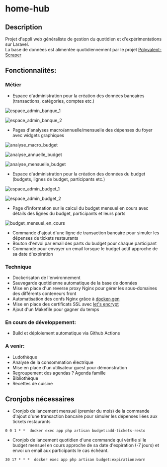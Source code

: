 # home-hub

## Description

Projet d'appli web généraliste de gestion du quotidien et d'expérimentations sur Laravel.\
La base de données est alimentée quotidiennement par le projet [Polyvalent-Scraper](https://github.com/aandriano931/polyvalent-scraper)

## Fonctionnalités:
### Métier
* Espace d'administration pour la création des données bancaires (transactions, catégories, comptes etc.)

![espace_admin_banque_1](https://github.com/aandriano931/home-hub/assets/49196540/efa719d2-6831-47a4-a096-4e0bd0fa7a58)

![espace_admin_banque_2](https://github.com/aandriano931/home-hub/assets/49196540/1ff0b450-7b45-46e1-8091-991a489732f7)

* Pages d'analyses macro/annuelle/mensuelle des dépenses du foyer avec widgets graphiques

![analyse_macro_budget](https://github.com/aandriano931/home-hub/assets/49196540/2e7fe1fc-092b-4847-bcb7-0e826cd7fc5e)

![analyse_annuelle_budget](https://github.com/aandriano931/home-hub/assets/49196540/4d25e6e1-11ac-4ba3-a3de-5f136f2463f0)

![analyse_mensuelle_budget](https://github.com/aandriano931/home-hub/assets/49196540/edfd7643-7ac1-4266-82e4-dc8990891b29)

* Espace d'administration pour la création des données du budget (budgets, lignes de budget, participants etc.)

![espace_admin_budget_1](https://github.com/aandriano931/home-hub/assets/49196540/8bb0bb65-b797-4a1f-99b6-232613e20f4f)

![espace_admin_budget_2](https://github.com/aandriano931/home-hub/assets/49196540/21cf5b19-63db-4a4d-96de-bb0091a8fd1a)

* Page d'information sur le calcul du budget mensuel en cours avec détails des lignes du budget, participants et leurs parts

![budget_mensuel_en_cours](https://github.com/aandriano931/home-hub/assets/49196540/00a60ee1-580d-4f23-afa4-d3dffee22a23)

* Commande d'ajout d'une ligne de transaction bancaire pour simuler les dépenses de tickets restaurants
* Bouton d'envoi par email des parts du budget pour chaque participant
* Commande pour envoyer un email lorsque le budget actif approche de sa date d'expiration

### Technique
* Dockerisaton de l'environnement
* Sauvegarde quotidienne automatique de la base de données
* Mise en place d'un reverse proxy Nginx pour gérer les sous-domaines des différents conteneurs front
* Automatisation des confs Nginx grâce à [docker-gen](https://github.com/nginx-proxy/docker-gen)
* Mise en place des certificats SSL avec [let's encrypt](https://letsencrypt.org/)
* Ajout d'un Makefile pour gagner du temps 

### En cours de développement:
* Build et déploiement automatique via Github Actions

### A venir: 
* Ludothèque
* Analyse de la consommation électrique
* Mise en place d'un utilisateur guest pour démonstration
* Regroupement des agendas ? Agenda famille
* Bibliothèque
* Recettes de cuisine

## Cronjobs nécessaires
* Cronjob de lancement mensuel (premier du mois) de la commande d'ajout d'une transaction bancaire pour simuler les dépenses liées aux tickets restaurants

``0 0 1 * *  docker exec app php artisan budget:add-tickets-resto``

* Cronjob de lancement quotidien d'une commande qui vérifie si le budget mensuel en cours approche de sa date d'expiration (-7 jours) et envoi un email aux participants le cas échéant.

``30 17 * * *  docker exec app php artisan budget:expiration:warn``
